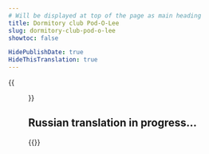 ```yaml
---
# Will be displayed at top of the page as main heading
title: Dormitory club Pod-O-Lee
slug: dormitory-club-pod-o-lee
showtoc: false

HidePublishDate: true
HideThisTranslation: true
---
```


{{<figure src="panorama.jpg" alt="Panorama" loading=eager >}}

## Russian translation in progress...

{{<linktraslations>}} <!-- TODO: remove after translation -->

<!-- Write page contents here -->
<!-- Use Markdown syntax: https://www.markdownguide.org/basic-syntax -->
